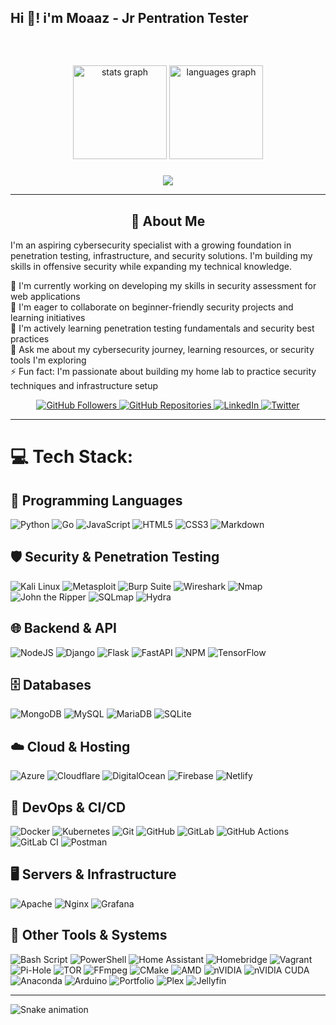 <h2 align="left">Hi 👋! i'm Moaaz - Jr Pentration Tester</h2>

###

<br clear="both">

###

<div align="center">
  <img src="https://github-readme-stats.vercel.app/api?username=AmazingMoaaz&hide_title=false&hide_rank=false&show_icons=true&include_all_commits=true&count_private=true&disable_animations=false&theme=dracula&locale=en&hide_border=false&order=1" height="150" alt="stats graph"  />
  <img src="https://github-readme-stats.vercel.app/api/top-langs?username=AmazingMoaaz&locale=en&hide_title=false&layout=compact&card_width=320&langs_count=5&theme=dracula&hide_border=false&order=2" height="150" alt="languages graph"  />
</div>

###

<div align="center">
  <p>
    <img src="https://readme-typing-svg.demolab.com?font=Fira+Code&pause=1000&width=435&lines=Junior+Security+Specialist;Jr+Penetration+Tester;Security+Enthusiast&center=true&width=380&height=50">
  </p>
</div>

<hr/>

<div align="center">
  <h2>💫 About Me</h2>
  <p align="left">
    I'm an aspiring cybersecurity specialist with a growing foundation in penetration testing, infrastructure, and security solutions. I'm building my skills in offensive security while expanding my technical knowledge.
  </p>
  
  <p align="left">
    🔭 I'm currently working on developing my skills in security assessment for web applications
    <br>
    👯 I'm eager to collaborate on beginner-friendly security projects and learning initiatives
    <br>
    🌱 I'm actively learning penetration testing fundamentals and security best practices
    <br>
    💬 Ask me about my cybersecurity journey, learning resources, or security tools I'm exploring
    <br>
    ⚡ Fun fact: I'm passionate about building my home lab to practice security techniques and infrastructure setup
  </p>
  
  <div>
    <a href="https://github.com/AmazingMoaaz">
      <img src="https://img.shields.io/github/followers/AmazingMoaaz?label=Followers&style=social" alt="GitHub Followers">
    </a>
    <a href="https://github.com/AmazingMoaaz?tab=repositories">
      <img src="https://img.shields.io/badge/Repositories-View%20All-blue?style=flat&logo=github" alt="GitHub Repositories">
    </a>
    <a href="https://linkedin.com/in/moaaz-awad">
      <img src="https://img.shields.io/badge/LinkedIn-Connect-blue?style=flat&logo=linkedin" alt="LinkedIn">
    </a>
    <a href="https://twitter.com/AmazingMoaaz">
      <img src="https://img.shields.io/badge/Twitter-Follow-1DA1F2?style=flat&logo=twitter&logoColor=white" alt="Twitter">
    </a>
  </div>
</div>

<hr/>

# 💻 Tech Stack:
## 🚀 Programming Languages
![Python](https://img.shields.io/badge/python-3670A0?style=for-the-badge&logo=python&logoColor=ffdd54) 
![Go](https://img.shields.io/badge/go-%2300ADD8.svg?style=for-the-badge&logo=go&logoColor=white) 
![JavaScript](https://img.shields.io/badge/javascript-%23323330.svg?style=for-the-badge&logo=javascript&logoColor=%23F7DF1E) 
![HTML5](https://img.shields.io/badge/html5-%23E34F26.svg?style=for-the-badge&logo=html5&logoColor=white) 
![CSS3](https://img.shields.io/badge/css3-%231572B6.svg?style=for-the-badge&logo=css3&logoColor=white) 
![Markdown](https://img.shields.io/badge/markdown-%23000000.svg?style=for-the-badge&logo=markdown&logoColor=white)

## 🛡️ Security & Penetration Testing
![Kali Linux](https://img.shields.io/badge/Kali%20Linux-557C94?style=for-the-badge&logo=kalilinux&logoColor=white)
![Metasploit](https://img.shields.io/badge/Metasploit-2A6B3D?style=for-the-badge&logo=metasploit&logoColor=white)
![Burp Suite](https://img.shields.io/badge/Burp%20Suite-FF6633?style=for-the-badge&logo=hacker-news&logoColor=white)
![Wireshark](https://img.shields.io/badge/Wireshark-1679A7?style=for-the-badge&logo=wireshark&logoColor=white)
![Nmap](https://img.shields.io/badge/Nmap-0E83CD?style=for-the-badge&logo=windowsterminal&logoColor=white)
![John the Ripper](https://img.shields.io/badge/John%20the%20Ripper-A81D33?style=for-the-badge&logo=gnubash&logoColor=white)
![SQLmap](https://img.shields.io/badge/SQLmap-CC2927?style=for-the-badge&logo=mysql&logoColor=white)
![Hydra](https://img.shields.io/badge/Hydra-43B02A?style=for-the-badge&logo=windowsterminal&logoColor=white)
## 🌐 Backend & API
![NodeJS](https://img.shields.io/badge/node.js-6DA55F?style=for-the-badge&logo=node.js&logoColor=white) 
![Django](https://img.shields.io/badge/django-%23092E20.svg?style=for-the-badge&logo=django&logoColor=white) 
![Flask](https://img.shields.io/badge/flask-%23000.svg?style=for-the-badge&logo=flask&logoColor=white) 
![FastAPI](https://img.shields.io/badge/FastAPI-005571?style=for-the-badge&logo=fastapi) 
![NPM](https://img.shields.io/badge/NPM-%23CB3837.svg?style=for-the-badge&logo=npm&logoColor=white)
![TensorFlow](https://img.shields.io/badge/TensorFlow-%23FF6F00.svg?style=for-the-badge&logo=TensorFlow&logoColor=white)

## 🗄️ Databases
![MongoDB](https://img.shields.io/badge/MongoDB-%234ea94b.svg?style=for-the-badge&logo=mongodb&logoColor=white) 
![MySQL](https://img.shields.io/badge/mysql-4479A1.svg?style=for-the-badge&logo=mysql&logoColor=white) 
![MariaDB](https://img.shields.io/badge/MariaDB-003545?style=for-the-badge&logo=mariadb&logoColor=white) 
![SQLite](https://img.shields.io/badge/sqlite-%2307405e.svg?style=for-the-badge&logo=sqlite&logoColor=white) 

## ☁️ Cloud & Hosting
![Azure](https://img.shields.io/badge/azure-%230072C6.svg?style=for-the-badge&logo=microsoftazure&logoColor=white) 
![Cloudflare](https://img.shields.io/badge/Cloudflare-F38020?style=for-the-badge&logo=Cloudflare&logoColor=white) 
![DigitalOcean](https://img.shields.io/badge/DigitalOcean-%230167ff.svg?style=for-the-badge&logo=digitalOcean&logoColor=white) 
![Firebase](https://img.shields.io/badge/firebase-%23039BE5.svg?style=for-the-badge&logo=firebase) 
![Netlify](https://img.shields.io/badge/netlify-%23000000.svg?style=for-the-badge&logo=netlify&logoColor=#00C7B7)

## 🧰 DevOps & CI/CD
![Docker](https://img.shields.io/badge/docker-%230db7ed.svg?style=for-the-badge&logo=docker&logoColor=white) 
![Kubernetes](https://img.shields.io/badge/kubernetes-%23326ce5.svg?style=for-the-badge&logo=kubernetes&logoColor=white) 
![Git](https://img.shields.io/badge/git-%23F05033.svg?style=for-the-badge&logo=git&logoColor=white) 
![GitHub](https://img.shields.io/badge/github-%23121011.svg?style=for-the-badge&logo=github&logoColor=white) 
![GitLab](https://img.shields.io/badge/gitlab-%23181717.svg?style=for-the-badge&logo=gitlab&logoColor=white) 
![GitHub Actions](https://img.shields.io/badge/github%20actions-%232671E5.svg?style=for-the-badge&logo=githubactions&logoColor=white) 
![GitLab CI](https://img.shields.io/badge/gitlab%20CI-%23181717.svg?style=for-the-badge&logo=gitlab&logoColor=white)
![Postman](https://img.shields.io/badge/Postman-FF6C37?style=for-the-badge&logo=postman&logoColor=white)

## 🖥️ Servers & Infrastructure
![Apache](https://img.shields.io/badge/apache-%23D42029.svg?style=for-the-badge&logo=apache&logoColor=white) 
![Nginx](https://img.shields.io/badge/nginx-%23009639.svg?style=for-the-badge&logo=nginx&logoColor=white) 
![Grafana](https://img.shields.io/badge/grafana-%23F46800.svg?style=for-the-badge&logo=grafana&logoColor=white)

## 🔧 Other Tools & Systems
![Bash Script](https://img.shields.io/badge/bash_script-%23121011.svg?style=for-the-badge&logo=gnu-bash&logoColor=white)
![PowerShell](https://img.shields.io/badge/PowerShell-%235391FE.svg?style=for-the-badge&logo=powershell&logoColor=white)
![Home Assistant](https://img.shields.io/badge/home%20assistant-%2341BDF5.svg?style=for-the-badge&logo=home-assistant&logoColor=white)
![Homebridge](https://img.shields.io/badge/homebridge-%23491F59.svg?style=for-the-badge&logo=homebridge&logoColor=white)
![Vagrant](https://img.shields.io/badge/vagrant-%231563FF.svg?style=for-the-badge&logo=vagrant&logoColor=white)
![Pi-Hole](https://img.shields.io/badge/pihole-%2396060C.svg?style=for-the-badge&logo=pi-hole&logoColor=white)
![TOR](https://img.shields.io/badge/tor-%237E4798.svg?style=for-the-badge&logo=tor-project&logoColor=white)
![FFmpeg](https://shields.io/badge/FFmpeg-%23171717.svg?logo=ffmpeg&style=for-the-badge&labelColor=171717&logoColor=5cb85c)
![CMake](https://img.shields.io/badge/CMake-%23008FBA.svg?style=for-the-badge&logo=cmake&logoColor=white)
![AMD](https://img.shields.io/badge/AMD-%23000000.svg?style=for-the-badge&logo=amd&logoColor=white)
![nVIDIA](https://img.shields.io/badge/nVIDIA-%2376B900.svg?style=for-the-badge&logo=nVIDIA&logoColor=white)
![nVIDIA CUDA](https://img.shields.io/badge/cuda-000000.svg?style=for-the-badge&logo=nVIDIA&logoColor=green)
![Anaconda](https://img.shields.io/badge/Anaconda-%2344A833.svg?style=for-the-badge&logo=anaconda&logoColor=white)
![Arduino](https://img.shields.io/badge/-Arduino-00979D?style=for-the-badge&logo=Arduino&logoColor=white)
![Portfolio](https://img.shields.io/badge/Portfolio-%23000000.svg?style=for-the-badge&logo=firefox&logoColor=#FF7139)
![Plex](https://img.shields.io/badge/plex-%23E5A00D.svg?style=for-the-badge&logo=plex&logoColor=white)
![Jellyfin](https://img.shields.io/badge/jellyfin-%23000B25.svg?style=for-the-badge&logo=Jellyfin&logoColor=00A4DC)

---
<img src="https://raw.githubusercontent.com/AmazingMoaaz/AmazingMoaaz/output/snake.svg" alt="Snake animation" />
